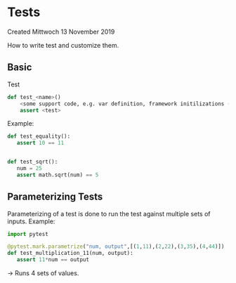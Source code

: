 # Tests
Created Mittwoch 13 November 2019

How to write test and customize them.

Basic
-----
Test
```python
def test_<name>()
	<some support code, e.g. var definition, framework initilizations (-> use fixtures), ...>
	assert <test>
```

Example:
```python
def test_equality():
   assert 10 == 11


def test_sqrt():
   num = 25
   assert math.sqrt(num) == 5
```


Parameterizing Tests
--------------------
Parameterizing of a test is done to run the test against multiple sets of inputs.
Example:
```python
import pytest

@pytest.mark.parametrize("num, output",[(1,11),(2,22),(3,35),(4,44)])
def test_multiplication_11(num, output):
   assert 11*num == output
```

-> Runs 4 sets of values.


